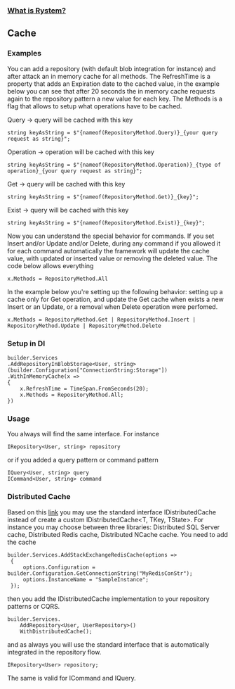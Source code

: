 ﻿### [What is Rystem?](https://github.com/KeyserDSoze/RystemV3)

## Cache

### Examples
You can add a repository (with default blob integration for instance) and after attack an in memory cache for all methods.
The RefreshTime is a property that adds an Expiration date to the cached value, in the example below you can see that after 20 seconds the in memory cache requests again to the repository pattern a new value for each key.
The Methods is a flag that allows to setup what operations have to be cached.

Query -> query will be cached with this key

    string keyAsString = $"{nameof(RepositoryMethod.Query)}_{your query request as string}";

Operation -> operation will be cached with this key

    string keyAsString = $"{nameof(RepositoryMethod.Operation)}_{type of operation}_{your query request as string}";

Get -> query will be cached with this key
    
    string keyAsString = $"{nameof(RepositoryMethod.Get)}_{key}";

Exist -> query will be cached with this key
    
    string keyAsString = $"{nameof(RepositoryMethod.Exist)}_{key}";

Now you can understand the special behavior for commands. If you set Insert and/or Update and/or Delete, during any command if you allowed it for each command automatically the framework will update the cache value, with updated or inserted value or removing the deleted value.
The code below allows everything

    x.Methods = RepositoryMethod.All

In the example below you're setting up the following behavior: setting up a cache only for Get operation, and update the Get cache when exists a new Insert or an Update, or a removal when Delete operation were perfomed.
    
    x.Methods = RepositoryMethod.Get | RepositoryMethod.Insert | RepositoryMethod.Update | RepositoryMethod.Delete

### Setup in DI

	builder.Services
    .AddRepositoryInBlobStorage<User, string>(builder.Configuration["ConnectionString:Storage"])
    .WithInMemoryCache(x =>
    {
        x.RefreshTime = TimeSpan.FromSeconds(20);
        x.Methods = RepositoryMethod.All;
    })

### Usage
You always will find the same interface. For instance

    IRepository<User, string> repository

or if you added a query pattern or command pattern

    IQuery<User, string> query 
    ICommand<User, string> command

### Distributed Cache
Based on this [link](https://docs.microsoft.com/en-us/aspnet/core/performance/caching/distributed) you may use the standard interface IDistributedCache instead of create a custom IDistributedCache<T, TKey, TState>.
For instance you may choose between three libraries: Distributed SQL Server cache, Distributed Redis cache, Distributed NCache cache.
You need to add the cache

    builder.Services.AddStackExchangeRedisCache(options =>
     {
         options.Configuration = builder.Configuration.GetConnectionString("MyRedisConStr");
         options.InstanceName = "SampleInstance";
     });

then you add the IDistributedCache implementation to your repository patterns or CQRS.

    builder.Services.
        AddRepository<User, UserRepository>()
        WithDistributedCache();

and as always you will use the standard interface that is automatically integrated in the repository flow.
    
    IRepository<User> repository;

The same is valid for ICommand and IQuery.